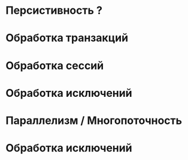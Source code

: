 # Персистивность ?

# Обработка транзакций

# Обработка сессий

# Обработка исключений

# Параллелизм / Многопоточность

# Обработка исключений
